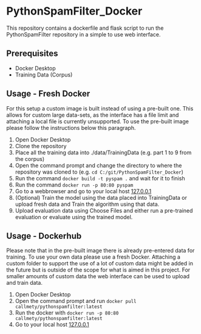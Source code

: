 # PythonSpamFilter_Docker

This repository contains a dockerfile and flask script to run the PythonSpamFilter repository in a simple to use web interface.

## Prerequisites
- Docker Desktop
- Training Data (Corpus)

## Usage - Fresh Docker
For this setup a custom image is built instead of using a pre-built one. This allows for custom large data-sets, as the interface has a file limit and attaching a local file is currently unsupported. To use the pre-built image please follow the instructions below this paragraph.
1. Open Docker Desktop
2. Clone the repository
3. Place all the training data into ./data/TrainingData (e.g. part 1 to 9 from the corpus)
4. Open the command prompt and change the directory to where the repository was cloned to (e.g. `cd C:/git/PythonSpamFilter_Docker`)
5. Run the command `docker build -t pyspam .` and wait for it to finish
6. Run the command `docker run -p 80:80 pyspam`
7. Go to a webbrowser and go to your local host [127.0.0.1](https://127.0.0.1)
8. (Optional) Train the model using the data placed into TrainingData or upload fresh data and Train the algorithm using that data.
9. Upload evaluation data using Choose Files and either run a pre-trained evaluation or evaluate using the trained model.

## Usage - Dockerhub
Please note that in the pre-built image there is already pre-entered data for training. To use your own data please use a fresh Docker.
Attaching a custom folder to support the use of a lot of custom data might be added in the future but is outside of the scope for what is aimed in this project.
For smaller amounts of custom data the web interface can be used to upload and train data.
1. Open Docker Desktop
2. Open the command prompt and run `docker pull callmety/pythonspamfilter:latest`
3. Run the docker with `docker run -p 80:80 callmety/pythonspamfilter:latest`
4. Go to your local host [127.0.0.1](https://127.0.0.1)
